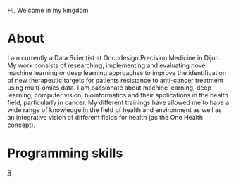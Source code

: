 Hi, Welcome in my kingdom
# About
I am currently a Data Scientist at Oncodesign Precision Medicine in Dijon. My work consists of researching, implementing and evaluating novel machine learning or deep learning approaches to improve the identification of new therapeutic targets for patients resistance to anti-cancer treatment using multi-omics data.
I am passionate about machine learning, deep learning, computer vision, bioinformatics and their applications in the health field, particularly in cancer. My different trainings have allowed me to have a wide range of knowledge in the field of health and environment as well as an integrative vision of different fields for health (as the One Health concept). 

# Programming skills

[R](https://www.google.com/imgres?imgurl=https%3A%2F%2Fupload.wikimedia.org%2Fwikipedia%2Fcommons%2F1%2F1b%2FR_logo.svg&imgrefurl=https%3A%2F%2Ffr.wikipedia.org%2Fwiki%2FR_(langage)&tbnid=eXBjG6YYM22OHM&vet=12ahUKEwiUmPCim539AhVZXqQEHQ7GDyUQMygCegUIARDJAQ..i&docid=0-LuMKHuEuaP2M&w=724&h=561&q=r%20language&ved=2ahUKEwiUmPCim539AhVZXqQEHQ7GDyUQMygCegUIARDJAQ)
